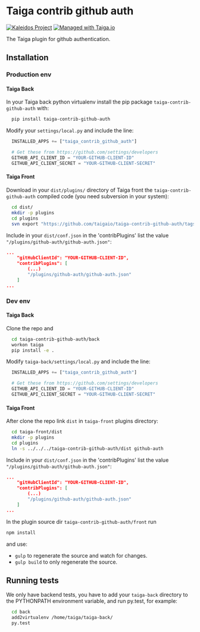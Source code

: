 Taiga contrib github auth
=========================

[![Kaleidos Project](http://kaleidos.net/static/img/badge.png)](https://github.com/kaleidos "Kaleidos Project")
[![Managed with Taiga.io](https://img.shields.io/badge/managed%20with-TAIGA.io-709f14.svg)](https://tree.taiga.io/project/taiga/ "Managed with Taiga.io")

The Taiga plugin for github authentication.

Installation
------------
### Production env

#### Taiga Back

In your Taiga back python virtualenv install the pip package `taiga-contrib-github-auth` with:

```bash
  pip install taiga-contrib-github-auth
```

Modify your `settings/local.py` and include the line:

```python
  INSTALLED_APPS += ["taiga_contrib_github_auth"]

  # Get these from https://github.com/settings/developers
  GITHUB_API_CLIENT_ID = "YOUR-GITHUB-CLIENT-ID"
  GITHUB_API_CLIENT_SECRET = "YOUR-GITHUB-CLIENT-SECRET"
```

#### Taiga Front

Download in your `dist/plugins/` directory of Taiga front the `taiga-contrib-github-auth` compiled code (you need subversion in your system):

```bash
  cd dist/
  mkdir -p plugins
  cd plugins
  svn export "https://github.com/taigaio/taiga-contrib-github-auth/tags/$(pip show taiga-contrib-github-auth | awk '/^Version: /{print $2}')/front/dist"  "github-auth"
```

Include in your `dist/conf.json` in the 'contribPlugins' list the value `"/plugins/github-auth/github-auth.json"`:

```json
...
    "gitHubClientId": "YOUR-GITHUB-CLIENT-ID",
    "contribPlugins": [
        (...)
        "/plugins/github-auth/github-auth.json"
    ]
...
```

### Dev env

#### Taiga Back

Clone the repo and

```bash
  cd taiga-contrib-github-auth/back
  workon taiga
  pip install -e .
```

Modify `taiga-back/settings/local.py` and include the line:

```python
  INSTALLED_APPS += ["taiga_contrib_github_auth"]

  # Get these from https://github.com/settings/developers
  GITHUB_API_CLIENT_ID = "YOUR-GITHUB-CLIENT-ID"
  GITHUB_API_CLIENT_SECRET = "YOUR-GITHUB-CLIENT-SECRET"
```

#### Taiga Front

After clone the repo link `dist` in `taiga-front` plugins directory:

```bash
  cd taiga-front/dist
  mkdir -p plugins
  cd plugins
  ln -s ../../../taiga-contrib-github-auth/dist github-auth
```

Include in your `dist/conf.json` in the 'contribPlugins' list the value `"/plugins/github-auth/github-auth.json"`:

```json
...
    "gitHubClientId": "YOUR-GITHUB-CLIENT-ID",
    "contribPlugins": [
        (...)
        "/plugins/github-auth/github-auth.json"
    ]
...
```

In the plugin source dir `taiga-contrib-github-auth/front` run

```bash
npm install
```
and use:

- `gulp` to regenerate the source and watch for changes.
- `gulp build` to only regenerate the source.

Running tests
-------------

We only have backend tests, you have to add your `taiga-back` directory to the
PYTHONPATH environment variable, and run py.test, for example:

```bash
  cd back
  add2virtualenv /home/taiga/taiga-back/
  py.test
```

